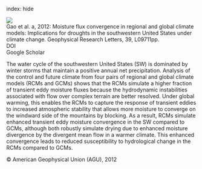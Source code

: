 index: hide

<div class="Citation">
    <div class="Citation-thumb CitationThumb-linked"  data-href="https://doi.org/10.1029/2012gl051560">
      <img src="https://static.claimspace.cloud/climate-study-static/refs/thumbs/14/Gao_et_al_2012a-thumb.png" />
    </div>

  <div class="Citation-body">
    <div class="Citation-text">Gao et al. a, 2012: Moisture flux convergence in regional and global climate models: Implications for droughts in the southwestern United States under climate change. <span class="Article-journal">Geophysical Research Letters, </span><span class="Article-volume">39, </span>L09711pp.</div>
    <div class="Citation-links">
      <div class="CitationLink" data-href="https://doi.org/10.1029/2012gl051560">
        <div class="CitationLink-icon CitationLink-Doi"></div>
        <div class="CitationLink-text">DOI</div>
      </div>
      <div class="CitationLink" data-href="https://scholar.google.com/scholar?q=10.1029/2012gl051560">
        <div class="CitationLink-icon CitationLink-Scholar"></div>
        <div class="CitationLink-text">Google Scholar</div>
      </div>
    </div>
  </div>
</div>

The water cycle of the southwestern United States (SW) is dominated by winter storms that maintain a positive annual net precipitation. Analysis of the control and future climate from four pairs of regional and global climate models (RCMs and GCMs) shows that the RCMs simulate a higher fraction of transient eddy moisture fluxes because the hydrodynamic instabilities associated with flow over complex terrain are better resolved. Under global warming, this enables the RCMs to capture the response of transient eddies to increased atmospheric stability that allows more moisture to converge on the windward side of the mountains by blocking. As a result, RCMs simulate enhanced transient eddy moisture convergence in the SW compared to GCMs, although both robustly simulate drying due to enhanced moisture divergence by the divergent mean flow in a warmer climate. This enhanced convergence leads to reduced susceptibility to hydrological change in the RCMs compared to GCMs.

<div class="Citation-copy">
&copy; American Geophysical Union (AGU), 2012
</div>